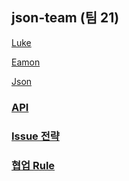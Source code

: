 ## json-team (팀 21)

[Luke](https://github.com/reminderclock)

[Eamon](https://github.com/eamon3481)

[Json](https://github.com/kowoohyuk)

### [API](https://github.com/kowoohyuk/codesquad-api)

### [Issue 전략](https://github.com/kowoohyuk/todo-list/wiki/Issue-%EC%A0%84%EB%9E%B5)

### [협업 Rule](https://github.com/kowoohyuk/todo-list/wiki/Rule)
